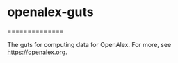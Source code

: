# openalex-guts
==============

The guts for computing data for OpenAlex. For more, see https://openalex.org.